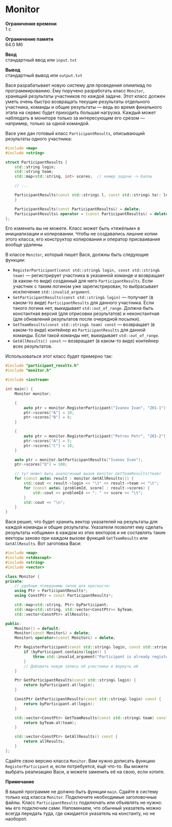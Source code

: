 # Monitor

**Ограничение времени**  
1 с  

**Ограничение памяти**  
64.0 Мб  

**Ввод**  
стандартный ввод или `input.txt`  

**Вывод**  
стандартный вывод или `output.txt`

Вася разрабатывает новую систему для проведения олимпиад по программированию. Ему поручено разработать класс `Monitor`, хранящий результаты участников по каждой задаче. Этот класс должен уметь очень быстро возвращать текущие результаты отдельного участника, команды и общие результаты — ведь во время финального этапа на сервис будет приходить большая нагрузка. Каждый может наблюдать в мониторе только за интересующим его срезом — например, только за одной командой.

Васе уже дан готовый класс `ParticipantResults`, описывающий результаты одного участника:

```cpp
#include <map>
#include <string>

struct ParticipantResults {
    std::string login;
    std::string team;
    std::map<std::string, int> scores;  // номер задачи -> баллы

    // ...

    ParticipantResults(const std::string& l, const std::string& te): login(l), team(te) {
    }

    ParticipantResults(const ParticipantResults&) = delete;
    ParticipantResults& operator = (const ParticipantResults&) = delete;
};
```

Его изменить вы не можете. Класс может быть «тяжёлым» в инициализации и копировании. Чтобы не создавались лишние копии этого класса, его конструктор копирования и оператор присваивания вообще удалены.

В классе `Monitor`, который пишет Вася, должны быть следующие функции:

- `RegisterParticipant(const std::string& login, const std::string& team)` — регистрирует участника в указанной команде и возвращает (в каком-то виде) созданный для него `ParticipantResults`. Если участник с таким логином уже зарегистрирован, то выбрасывает исключение `std::invalid_argument`.
- `GetParticipantResults(const std::string& login)` — получает (в каком-то виде) `ParticipantResults` для данного участника. Если такого логина нет, выкидывает `std::out_of_range`. Должна быть константная версия (для отрисовки результатов) и неконстантная (для обновлений результатов после очередной посылки).
- `GetTeamResults(const std::string& team) const` — возвращает (в каком-то виде) контейнер из `ParticipantResults` для данной команды. Если такой команды нет, выкидывает `std::out_of_range`.
- `GetAllResults() const` — возвращает (в каком-то виде) контейнер всех результатов.

Использоваться этот класс будет примерно так:

```cpp
#include "participant_results.h"
#include "monitor.h"

#include <iostream>

int main() {
    Monitor monitor;

    {
        auto ptr = monitor.RegisterParticipant("Ivanov Ivan", "201-1");
        ptr->scores["A"] = 10;
        ptr->scores["B"] = 8;
    }

    {
        auto ptr = monitor.RegisterParticipant("Petrov Petr", "201-2");
        ptr->scores["A"] = 5;
        ptr->scores["C"] = 10;
    }

    auto ptr = monitor.GetParticipantResults("Ivanov Ivan");
    ptr->scores["Q"] = 100;

    // тут может быть аналогичный вызов monitor.GetTeamResults(team)
    for (const auto& result : monitor.GetAllResults()) {
        std::cout << result->login << "\t" << result->team << "\t";
        for (const auto& [problemId, score] : result->scores) {
            std::cout << problemId << ": " << score << "\t";
        }
        std::cout << "\n";
    }
}
```

Вася решил, что будет хранить вектор указателей на результаты для каждой команды и общие результаты. Указатели позволят ему сделать результаты «общими» в каждом из этих векторов и не составлять такие векторы заново при каждом вызове функций `GetTeamResults` или `GetAllResults`. Вот заготовка Васи:

```cpp
#include <map>
#include <stdexcept>
#include <string>
#include <vector>

class Monitor {
private:
    // удобные псевдонимы типов для краткости:
    using Ptr = ParticipantResults*;
    using ConstPtr = const ParticipantResults*;

    std::map<std::string, Ptr> byParticipant;
    std::map<std::string, std::vector<ConstPtr>> byTeam;
    std::vector<ConstPtr> allResults;

public:
    Monitor() = default;
    Monitor(const Monitor&) = delete;
    Monitor& operator=(const Monitor&) = delete;

    Ptr RegisterParticipant(const std::string& login, const std::string& team) {
        if (byParticipant.contains(login)) {
            throw std::invalid_argument("Participant is already registered");
        }
        // Добавить новую запись об участнике и вернуть её
    }

    Ptr GetParticipantResults(const std::string& login) {
        return byParticipant.at(login);
    }

    ConstPtr GetParticipantResults(const std::string& login) const {
        return byParticipant.at(login);
    }

    std::vector<ConstPtr> GetTeamResults(const std::string& team) const {
        return byTeam.at(team);
    }

    std::vector<ConstPtr> GetAllResults() const {
        return allResults;
    }
};
```

Сдайте свою версию класса `Monitor`. Вам нужно дописать функцию `RegisterParticipant` и, если потребуется, ещё что-то. Вы можете выбрать реализацию Васи, а можете заменить её на свою, если хотите.

**Примечание**

В вашей программе не должно быть функции `main`. Сдайте в систему только код класса `Monitor`. Подключите необходимые заголовочные файлы. Класс `ParticipantResults` подключать или объявлять не нужно: мы его подключим сами. Напоминаем, что обычный указатель можно всегда передать туда, где ожидается указатель на константу, но не наоборот.